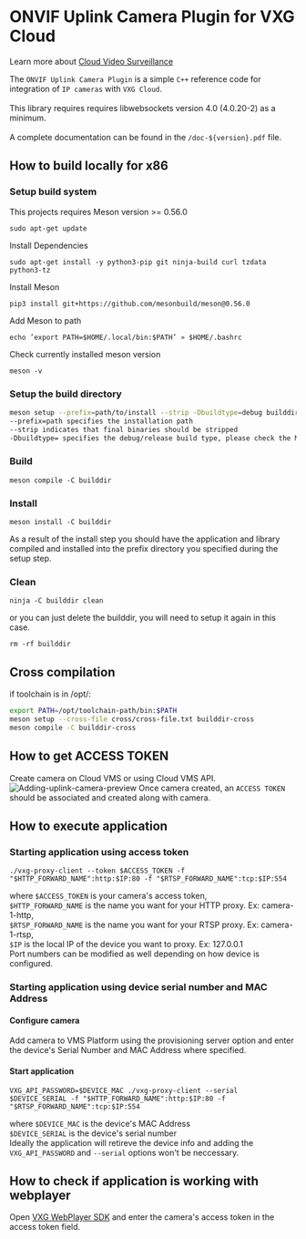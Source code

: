 # ONVIF Uplink Camera Plugin for VXG Cloud

Learn more about <a href="https://www.videoexpertsgroup.com">Cloud Video Surveillance</a>

The `ONVIF Uplink Camera Plugin` is a simple `C++` reference code for integration of `IP cameras` with `VXG Cloud`.
<br>
<br>
This library requires requires libwebsockets version 4.0 (4.0.20-2) as a minimum.
<br>
<br>
A complete documentation can be found in the `/doc-${version}.pdf` file.
<br>

## How to build locally for x86

### Setup build system
This projects requires Meson version >= 0.56.0
```
sudo apt-get update
```
Install Dependencies
```
sudo apt-get install -y python3-pip git ninja-build curl tzdata python3-tz
```
Install Meson
```
pip3 install git+https://github.com/mesonbuild/meson@0.56.0
```
Add Meson to path
```
echo ’export PATH=$HOME/.local/bin:$PATH’ » $HOME/.bashrc
```
Check currently installed meson version
```
meson -v
```

### Setup the build directory
```bash
meson setup --prefix=path/to/install --strip -Dbuildtype=debug builddir/
--prefix=path specifies the installation path
--strip indicates that final binaries should be stripped
-Dbuildtype= specifies the debug/release build type, please check the Meson docs about full list of the build types
```
### Build
```
meson compile -C builddir
```

### Install
```
meson install -C builddir
```
As a result of the install step you should have the application and library compiled and installed into the prefix directory
you specified during the setup step.
### Clean
```
ninja -C builddir clean
```
or you can just delete the builddir, you will need to setup it again in this case.
```
rm -rf builddir
```

## Cross compilation

if toolchain is in /opt/:

```bash
export PATH=/opt/toolchain-path/bin:$PATH
meson setup --cross-file cross/cross-file.txt builddir-cross
meson compile -C builddir-cross
```

## How to get ACCESS TOKEN
Create camera on Cloud VMS or using Cloud VMS API.
![Adding-uplink-camera-preview](https://github.com/VideoExpertsGroup/VXG.Uplink.SDK-/assets/43914253/fc2b6978-097e-47ba-9f00-48cc0eaad026)
Once camera created, an `ACCESS TOKEN` should be associated and created along with camera.

## How to execute application
### Starting application using access token
```
./vxg-proxy-client --token $ACCESS_TOKEN -f "$HTTP_FORWARD_NAME":http:$IP:80 -f "$RTSP_FORWARD_NAME":tcp:$IP:554
```
where `$ACCESS_TOKEN` is your camera's access token,
<br>
      `$HTTP_FORWARD_NAME` is the name you want for your HTTP proxy. Ex: camera-1-http,
<br>
      `$RTSP_FORWARD_NAME` is the name you want for your RTSP proxy. Ex: camera-1-rtsp,
<br>
      `$IP` is the local IP of the device you want to proxy. Ex: 127.0.0.1
<br>
Port numbers can be modified as well depending on how device is configured.

### Starting application using device serial number and MAC Address
#### Configure camera
Add camera to VMS Platform using the provisioning server option and enter the device's Serial Number and MAC Address where specified.
#### Start application
```
VXG_API_PASSWORD=$DEVICE_MAC ./vxg-proxy-client --serial $DEVICE_SERIAL -f "$HTTP_FORWARD_NAME":http:$IP:80 -f "$RTSP_FORWARD_NAME":tcp:$IP:554
```
where `$DEVICE_MAC` is the device's MAC Address
<br>
      `$DEVICE_SERIAL` is the device's serial number
<br>
Ideally the application will retireve the device info and adding the `VXG_API_PASSWORD` and `--serial` options won't be neccessary.

## How to check if application is working with webplayer
Open [VXG WebPlayer SDK](https://github.com/VideoExpertsGroup/VXG.WebPlayer.SDK "VXG WebPlayer SDK") and enter the camera's access token in the access token field.

